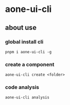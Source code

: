 # aone-ui-cli 
## about use
### global install cli
`pnpm i aone-ui-cli -g`
### create a component
`aone-ui-cli create <folder>`
### code analysis
`aone-ui-cli analysis`
